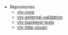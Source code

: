 <!-- _navbar.md -->

- Repositories
  - [vtv-core](https://github.vodafone.com/VFGroup-CPS-VodafoneTV/vtv-core)
  - [vtv-external-validation](https://github.vodafone.com/VFGroup-CPS-VodafoneTV/vtv-external-validation)
  - [vtv-backend-tests](https://github.vodafone.com/VFGroup-CPS-VodafoneTV/vtv-backend-tests)
  - [vtv-http-plugin](https://github.vodafone.com/VFGroup-CPS-VodafoneTV/vtv-http-plugin)
